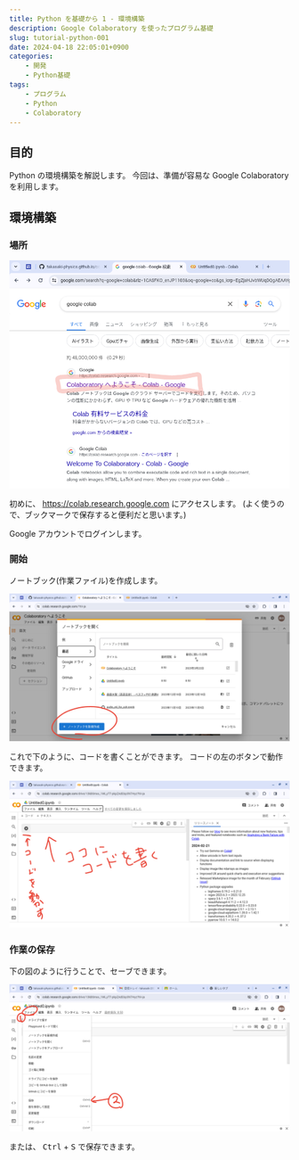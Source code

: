 ```yaml
---
title: Python を基礎から 1 - 環境構築
description: Google Colaboratory を使ったプログラム基礎
slug: tutorial-python-001
date: 2024-04-18 22:05:01+0900
categories:
    - 開発
    - Python基礎
tags:
    - プログラム
    - Python
    - Colaboratory
---
```


## 目的
Python の環境構築を解説します。
今回は、準備が容易な Google Colaboratory を利用します。

## 環境構築
### 場所
![Search](1.png)

初めに、 https://colab.research.google.com にアクセスします。
(よく使うので、ブックマークで保存すると便利だと思います。)

Google アカウントでログインします。

### 開始
ノートブック(作業ファイル)を作成します。

![Make a new notebook](2.png)

これで下のように、コードを書くことができます。
コードの左のボタンで動作できます。

![Write and move your code](3.png)

### 作業の保存
下の図のように行うことで、セーブできます。

![Save](4.png)

または、 <kbd>Ctrl</kbd> + <kbd>S</kbd> で保存できます。
